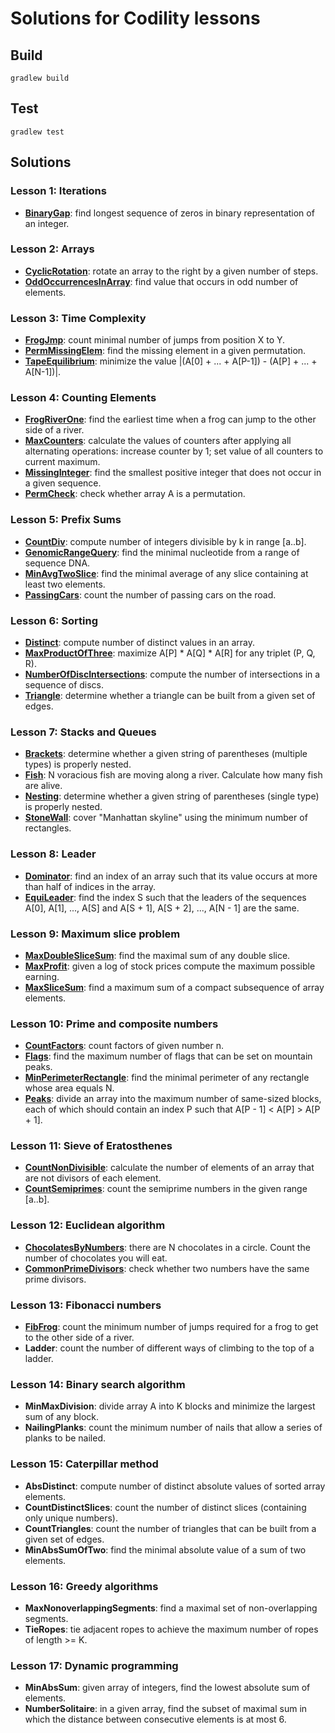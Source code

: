# Solutions for Codility lessons

## Build

```
gradlew build
```

## Test

```
gradlew test
```

## Solutions

### Lesson 1: Iterations️

- [**BinaryGap**](src/main/java/me/wellyfrs/codility/lessons/lesson1/BinaryGap.java): find longest sequence of zeros in binary representation of an integer.

### Lesson 2: Arrays

- [**CyclicRotation**](src/main/java/me/wellyfrs/codility/lessons/lesson2/CyclicRotation.java): rotate an array to the right by a given number of steps.
- [**OddOccurrencesInArray**](src/main/java/me/wellyfrs/codility/lessons/lesson2/OddOccurrencesInArray.java): find value that occurs in odd number of elements.

### Lesson 3: Time Complexity

- [**FrogJmp**](src/main/java/me/wellyfrs/codility/lessons/lesson3/FrogJmp.java): count minimal number of jumps from position X to Y.
- [**PermMissingElem**](src/main/java/me/wellyfrs/codility/lessons/lesson3/PermMissingElem.java): find the missing element in a given permutation.
- [**TapeEquilibrium**](src/main/java/me/wellyfrs/codility/lessons/lesson3/TapeEquilibrium.java): minimize the value |(A[0] + ... + A[P-1]) - (A[P] + ... + A[N-1])|.

### Lesson 4: Counting Elements

- [**FrogRiverOne**](src/main/java/me/wellyfrs/codility/lessons/lesson4/FrogRiverOne.java): find the earliest time when a frog can jump to the other side of a river.
- [**MaxCounters**](src/main/java/me/wellyfrs/codility/lessons/lesson4/MaxCounters.java): calculate the values of counters after applying all alternating operations: increase counter by 1; set value of all counters to current maximum.
- [**MissingInteger**](src/main/java/me/wellyfrs/codility/lessons/lesson4/MissingInteger.java): find the smallest positive integer that does not occur in a given sequence.
- [**PermCheck**](src/main/java/me/wellyfrs/codility/lessons/lesson4/PermCheck.java): check whether array A is a permutation.

### Lesson 5: Prefix Sums

- [**CountDiv**](src/main/java/me/wellyfrs/codility/lessons/lesson5/CountDiv.java): compute number of integers divisible by k in range [a..b].
- [**GenomicRangeQuery**](src/main/java/me/wellyfrs/codility/lessons/lesson5/GenomicRangeQuery.java): find the minimal nucleotide from a range of sequence DNA.
- [**MinAvgTwoSlice**](src/main/java/me/wellyfrs/codility/lessons/lesson5/MinAvgTwoSlice.java): find the minimal average of any slice containing at least two elements.
- [**PassingCars**](src/main/java/me/wellyfrs/codility/lessons/lesson5/PassingCars.java): count the number of passing cars on the road.

### Lesson 6: Sorting

- [**Distinct**](src/main/java/me/wellyfrs/codility/lessons/lesson6/Distinct.java): compute number of distinct values in an array.
- [**MaxProductOfThree**](src/main/java/me/wellyfrs/codility/lessons/lesson6/MaxProductOfThree.java): maximize A[P] * A[Q] * A[R] for any triplet (P, Q, R).
- [**NumberOfDiscIntersections**](src/main/java/me/wellyfrs/codility/lessons/lesson6/NumberOfDiscIntersections.java): compute the number of intersections in a sequence of discs.
- [**Triangle**](src/main/java/me/wellyfrs/codility/lessons/lesson6/Triangle.java): determine whether a triangle can be built from a given set of edges.

### Lesson 7: Stacks and Queues

- [**Brackets**](src/main/java/me/wellyfrs/codility/lessons/lesson7/Brackets.java): determine whether a given string of parentheses (multiple types) is properly nested.
- [**Fish**](src/main/java/me/wellyfrs/codility/lessons/lesson7/Fish.java): N voracious fish are moving along a river. Calculate how many fish are alive.
- [**Nesting**](src/main/java/me/wellyfrs/codility/lessons/lesson7/Nesting.java): determine whether a given string of parentheses (single type) is properly nested.
- [**StoneWall**](src/main/java/me/wellyfrs/codility/lessons/lesson7/StoneWall.java): cover "Manhattan skyline" using the minimum number of rectangles.

### Lesson 8: Leader

- [**Dominator**](src/main/java/me/wellyfrs/codility/lessons/lesson8/Dominator.java): find an index of an array such that its value occurs at more than half of indices in the array.
- [**EquiLeader**](src/main/java/me/wellyfrs/codility/lessons/lesson8/EquiLeader.java): find the index S such that the leaders of the sequences A[0], A[1], ..., A[S] and A[S + 1], A[S + 2], ..., A[N - 1] are the same.

### Lesson 9: Maximum slice problem

- [**MaxDoubleSliceSum**](src/main/java/me/wellyfrs/codility/lessons/lesson9/MaxDoubleSliceSum.java): find the maximal sum of any double slice.
- [**MaxProfit**](src/main/java/me/wellyfrs/codility/lessons/lesson9/MaxProfit.java): given a log of stock prices compute the maximum possible earning.
- [**MaxSliceSum**](src/main/java/me/wellyfrs/codility/lessons/lesson9/MaxSliceSum.java): find a maximum sum of a compact subsequence of array elements.

### Lesson 10: Prime and composite numbers

- [**CountFactors**](src/main/java/me/wellyfrs/codility/lessons/lesson10/CountFactors.java): count factors of given number n.
- [**Flags**](src/main/java/me/wellyfrs/codility/lessons/lesson10/Flags.java): find the maximum number of flags that can be set on mountain peaks.
- [**MinPerimeterRectangle**](src/main/java/me/wellyfrs/codility/lessons/lesson10/MinPerimeterRectangle.java): find the minimal perimeter of any rectangle whose area equals N.
- [**Peaks**](src/main/java/me/wellyfrs/codility/lessons/lesson10/Peaks.java): divide an array into the maximum number of same-sized blocks, each of which should contain an index P such that A[P - 1] < A[P] > A[P + 1].

### Lesson 11: Sieve of Eratosthenes

- [**CountNonDivisible**](src/main/java/me/wellyfrs/codility/lessons/lesson11/CountNonDivisible.java): calculate the number of elements of an array that are not divisors of each element.
- [**CountSemiprimes**](src/main/java/me/wellyfrs/codility/lessons/lesson11/CountSemiprimes.java): count the semiprime numbers in the given range [a..b].

### Lesson 12: Euclidean algorithm

- [**ChocolatesByNumbers**](src/main/java/me/wellyfrs/codility/lessons/lesson12/ChocolatesByNumbers.java): there are N chocolates in a circle. Count the number of chocolates you will eat.
- [**CommonPrimeDivisors**](src/main/java/me/wellyfrs/codility/lessons/lesson12/CommonPrimeDivisors.java): check whether two numbers have the same prime divisors.

### Lesson 13: Fibonacci numbers

- [**FibFrog**](src/main/java/me/wellyfrs/codility/lessons/lesson13/FibFrog.java): count the minimum number of jumps required for a frog to get to the other side of a river.
- **Ladder**: count the number of different ways of climbing to the top of a ladder.

### Lesson 14: Binary search algorithm

- **MinMaxDivision**: divide array A into K blocks and minimize the largest sum of any block.
- **NailingPlanks**: count the minimum number of nails that allow a series of planks to be nailed.

### Lesson 15: Caterpillar method

- **AbsDistinct**: compute number of distinct absolute values of sorted array elements.
- **CountDistinctSlices**: count the number of distinct slices (containing only unique numbers).
- **CountTriangles**: count the number of triangles that can be built from a given set of edges.
- **MinAbsSumOfTwo**: find the minimal absolute value of a sum of two elements.

### Lesson 16: Greedy algorithms

- **MaxNonoverlappingSegments**: find a maximal set of non-overlapping segments.
- **TieRopes**: tie adjacent ropes to achieve the maximum number of ropes of length >= K.

### Lesson 17: Dynamic programming

- **MinAbsSum**: given array of integers, find the lowest absolute sum of elements.
- **NumberSolitaire**: in a given array, find the subset of maximal sum in which the distance between consecutive elements is at most 6.
